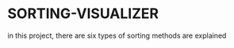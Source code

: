 # SORTING-VISUALIZER
<!--This project is made up of html,css and javascript-->
in this project, there are six types of sorting methods are explained 
